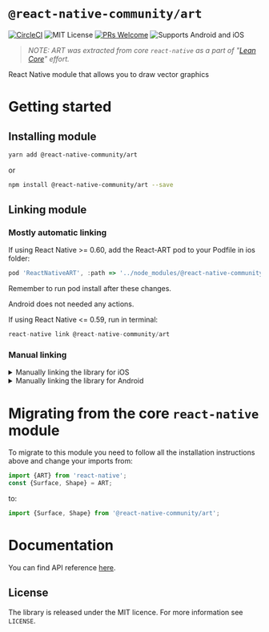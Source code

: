 # `@react-native-community/art`

[![CircleCI](https://img.shields.io/circleci/project/github/react-native-community/art/master.svg?style=flat-square)](https://circleci.com/gh/react-native-community/art) ![MIT License](https://img.shields.io/npm/l/@react-native-community/slider.svg) [![PRs Welcome](https://img.shields.io/badge/PRs-welcome-brightgreen.svg?style=flat-square)](http://makeapullrequest.com) ![Supports Android and iOS](https://img.shields.io/badge/platforms-android%20|%20ios-lightgrey.svg)

> _NOTE: ART was extracted from core `react-native` as a part of "[Lean Core](https://github.com/facebook/react-native/issues/23313)" effort._

React Native module that allows you to draw vector graphics

# Getting started

## Installing module

```sh
yarn add @react-native-community/art
```

or

```sh
npm install @react-native-community/art --save
```

## Linking module

### Mostly automatic linking

If using React Native >= 0.60, add the React-ART pod to your Podfile in ios folder:

```js
pod 'ReactNativeART', :path => '../node_modules/@react-native-community/art'
```

Remember to run pod install after these changes.

Android does not needed any actions.

If using React Native <= 0.59, run in terminal:

```js
react-native link @react-native-community/art
```
### Manual linking

<details>
<summary>Manually linking the library for iOS</summary>

#### `Open project.xcodeproj in Xcode`

Drag `RNCSlider.xcodeproj` to your project on Xcode (usually under the Libraries group on Xcode):
![xcode-add](https://facebook.github.io/react-native/docs/assets/AddToLibraries.png)

#### Link `libART.a` binary with libraries

Click on your main project file (the one that represents the `.xcodeproj`) select `Build Phases` and drag the static library from the `Products` folder inside the Library you are importing to `Link Binary With Libraries` (or use the `+` sign and choose library from the list):

![xcode-link](https://facebook.github.io/react-native/docs/assets/AddToBuildPhases.png)

</details>

<details>
<summary>Manually linking the library for Android</summary>

#### `android/settings.gradle`

```groovy
include ':react-native-art'
project(':react-native-art').projectDir = new File(rootProject.projectDir, '../node_modules/@react-native-community/art/android')
```

#### `android/app/build.gradle`

```groovy
dependencies {
   ...
   implementation project(':react-native-art')
}
```

#### `android/app/src/main/.../MainApplication.java`

On top, where imports are:

```java
import com.reactnativecommunity.art.ARTPackage;
```

Add the `ARTPackage` class to your list of exported packages.

```java
@Override
protected List<ReactPackage> getPackages() {
    return Arrays.asList(
            new MainReactPackage(),
            new ARTPackage()
    );
}
```

</details>

# Migrating from the core `react-native` module

To migrate to this module you need to follow all the installation instructions above and change your imports from:

```js
import {ART} from 'react-native';
const {Surface, Shape} = ART;
```

to:

```js
import {Surface, Shape} from '@react-native-community/art';
```

# Documentation

You can find API reference [here](https://github.com/react-native-community/art/tree/master/docs/api.md).

## License

The library is released under the MIT licence. For more information see `LICENSE`.
